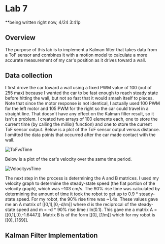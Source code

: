 # Lab 7
**being written right now, 4/24 3:41p
## Overview
The purpose of this lab is to implement a Kalman filter that takes data from a ToF sensor and combines it with a motion model to calculate a more accurate measurement of my car's position as it drives toward a wall. 
## Data collection
I first drove the car toward a wall using a fixed PWM value of 100 (out of 255 max) because I wanted the car to be fast enough to reach steady state before hitting the wall, but not so fast that it would smash itself to pieces. Note that since the motor response is not identical, I actually used 100 PWM for the left motor and 105 PWM for the right so the car could travel in a straight line. That doesn't have any effect on the Kalman filter result, so it isn't a problem. I created two arrays of 100 elements each, one to store the current time (by calling the millis() function) and one to store the current ToF sensor output. Below is a plot of the ToF sensor output versus distance. I omitted the data points that occurred after the car made contact with the wall. 

![ToFvsTime](https://user-images.githubusercontent.com/71809396/164991541-1f12b7db-a57d-4bab-885e-8405f692b33e.png)

Below is a plot of the car's velocity over the same time period. 

![VelocityvsTime](https://user-images.githubusercontent.com/71809396/164992494-d13a7b32-578f-4a7d-ad8f-4a542a188b9c.png)

The next step in the process is determining the A and B matrices. I used my velocity graph to determine the steady-state speed (the flat portion of the velocity graph), which was ~103 cm/s. The 90% rise time was calculated by determining the amount of time it took the robot to get up to 0.9 * steady-state speed. For my robot, the 90% rise time was ~1.4s. These values gave me an A matrix of [[0,1],[0,-d/m]] where d is the reciprocal of the steady-state speed and m = -d * 90% rise time / ln(0.1). This gave me a matrix A = [[0,1],[0,-1.6447]]. Matrix B is of the form [[0], [1/m]] which for my robot is [[0], [169]]. 

## Kalman Filter Implementation

